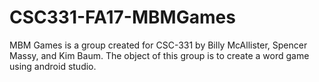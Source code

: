 # CSC331-FA17-MBMGames
MBM Games is a group created for CSC-331 by Billy McAllister, Spencer Massy, and Kim Baum. The object of this group is to create a word game using android studio. 
